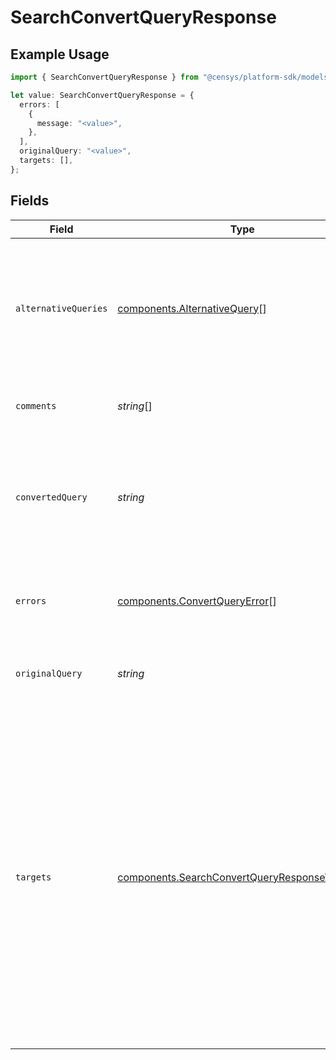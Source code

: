 # SearchConvertQueryResponse

## Example Usage

```typescript
import { SearchConvertQueryResponse } from "@censys/platform-sdk/models/components";

let value: SearchConvertQueryResponse = {
  errors: [
    {
      message: "<value>",
    },
  ],
  originalQuery: "<value>",
  targets: [],
};
```

## Fields

| Field                                                                                                                                                                                                                                                                  | Type                                                                                                                                                                                                                                                                   | Required                                                                                                                                                                                                                                                               | Description                                                                                                                                                                                                                                                            |
| ---------------------------------------------------------------------------------------------------------------------------------------------------------------------------------------------------------------------------------------------------------------------- | ---------------------------------------------------------------------------------------------------------------------------------------------------------------------------------------------------------------------------------------------------------------------- | ---------------------------------------------------------------------------------------------------------------------------------------------------------------------------------------------------------------------------------------------------------------------- | ---------------------------------------------------------------------------------------------------------------------------------------------------------------------------------------------------------------------------------------------------------------------- |
| `alternativeQueries`                                                                                                                                                                                                                                                   | [components.AlternativeQuery](../../models/components/alternativequery.md)[]                                                                                                                                                                                           | :heavy_minus_sign:                                                                                                                                                                                                                                                     | Alternative queries that may be used. For example, a query that includes web results in addition to host results.                                                                                                                                                      |
| `comments`                                                                                                                                                                                                                                                             | *string*[]                                                                                                                                                                                                                                                             | :heavy_minus_sign:                                                                                                                                                                                                                                                     | Comments about the query conversion.                                                                                                                                                                                                                                   |
| `convertedQuery`                                                                                                                                                                                                                                                       | *string*                                                                                                                                                                                                                                                               | :heavy_minus_sign:                                                                                                                                                                                                                                                     | The original query, converted to CenQL syntax. This may be empty if unable to translate the query.                                                                                                                                                                     |
| `errors`                                                                                                                                                                                                                                                               | [components.ConvertQueryError](../../models/components/convertqueryerror.md)[]                                                                                                                                                                                         | :heavy_check_mark:                                                                                                                                                                                                                                                     | The error messages if the query could not be converted.                                                                                                                                                                                                                |
| `originalQuery`                                                                                                                                                                                                                                                        | *string*                                                                                                                                                                                                                                                               | :heavy_check_mark:                                                                                                                                                                                                                                                     | The original Censys Search Language query.                                                                                                                                                                                                                             |
| `targets`                                                                                                                                                                                                                                                              | [components.SearchConvertQueryResponseTargets](../../models/components/searchconvertqueryresponsetargets.md)[]                                                                                                                                                         | :heavy_check_mark:                                                                                                                                                                                                                                                     | The types of Platform data records (host, cert, and web) that can be targeted by the converted query. Note: Does not include targets that could be returned due to full-document search. This may be empty if the query is a match-all for full-document search query. |